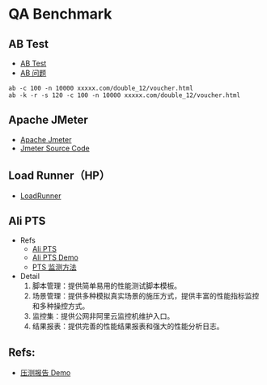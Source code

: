 # QA Benchmark

## AB Test
- [AB Test](http://...)
- [AB 问题](https://www.douban.com/note/501373268/)

`ab -c 100 -n 10000 xxxxx.com/double_12/voucher.html`  
`ab -k -r -s 120 -c 100 -n 10000 xxxxx.com/double_12/voucher.html`

## Apache JMeter
- [Apache Jmeter](http://jmeter.apache.org/)
- [Jmeter Source Code](https://github.com/apache/jmeter)

## Load Runner（HP）
- [LoadRunner](http://www8.hp.com/cn/zh/software-solutions/loadrunner-load-testing/)

## Ali PTS
- Refs
  - [Ali PTS](https://help.aliyun.com/document_detail/29262.html)
  - [Ali PTS Demo](http://www.cnblogs.com/aliyunblogs/p/4015544.html)
  - [PTS 监测方法](https://bbs.aliyun.com/read/244902.html?displayMode=1&page=e#a)
- Detail
  1. 脚本管理：提供简单易用的性能测试脚本模板。
  2. 场景管理：提供多种模拟真实场景的施压方式，提供丰富的性能指标监控和多种操控方式。
  3. 监控集：提供公网非阿里云监控机维护入口。
  4. 结果报表：提供完善的性能结果报表和强大的性能分析日志。

## Refs:
- [压测报告 Demo](http://www.cnblogs.com/YatHo/p/6092775.html)
